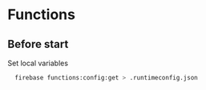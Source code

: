 # Functions

## Before start

Set local variables

```BASH
  firebase functions:config:get > .runtimeconfig.json
```
